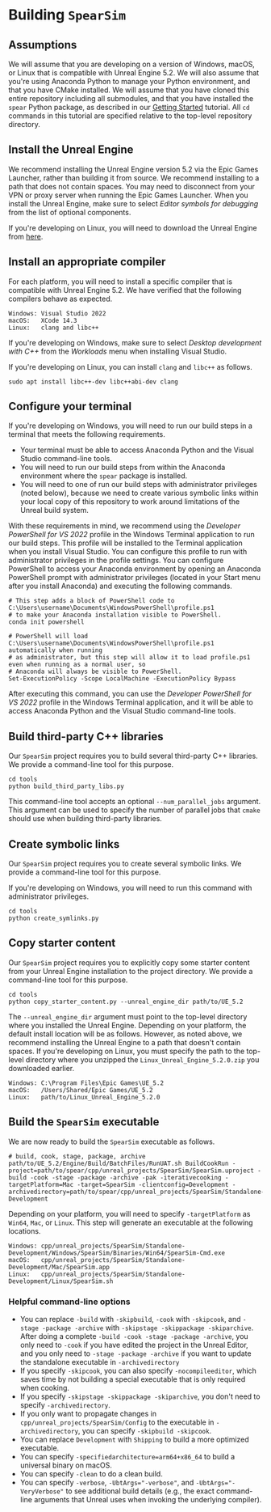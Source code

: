 # Building `SpearSim`

## Assumptions

We will assume that you are developing on a version of Windows, macOS, or Linux that is compatible with Unreal Engine 5.2. We will also assume that you're using Anaconda Python to manage your Python environment, and that you have CMake installed. We will assume that you have cloned this entire repository including all submodules, and that you have installed the `spear` Python package, as described in our [Getting Started](getting_started.md) tutorial. All `cd` commands in this tutorial are specified relative to the top-level repository directory.

## Install the Unreal Engine

We recommend installing the Unreal Engine version 5.2 via the Epic Games Launcher, rather than building it from source. We recommend installing to a path that does not contain spaces. You may need to disconnect from your VPN or proxy server when running the Epic Games Launcher. When you install the Unreal Engine, make sure to select _Editor symbols for debugging_ from the list of optional components.

If you're developing on Linux, you will need to download the Unreal Engine from [here](https://www.unrealengine.com/en-US/linux).

## Install an appropriate compiler

For each platform, you will need to install a specific compiler that is compatible with Unreal Engine 5.2. We have verified that the following compilers behave as expected.

```
Windows: Visual Studio 2022
macOS:   XCode 14.3
Linux:   clang and libc++
```

If you're developing on Windows, make sure to select _Desktop development with C++_ from the _Workloads_ menu when installing Visual Studio.

If you're developing on Linux, you can install `clang` and `libc++` as follows.

```console
sudo apt install libc++-dev libc++abi-dev clang
```

## Configure your terminal

If you're developing on Windows, you will need to run our build steps in a terminal that meets the following requirements.

- Your terminal must be able to access Anaconda Python and the Visual Studio command-line tools.
- You will need to run our build steps from within the Anaconda environment where the `spear` package is installed.
- You will need to one of run our build steps with administrator privileges (noted below), because we need to create various symbolic links within your local copy of this repository to work around limitations of the Unreal build system.

With these requirements in mind, we recommend using the _Developer PowerShell for VS 2022_ profile in the Windows Terminal application to run our build steps. This profile will be installed to the Terminal application when you install Visual Studio. You can configure this profile to run with administrator privileges in the profile settings. You can configure PowerShell to access your Anaconda environment by opening an Anaconda PowerShell prompt with administrator privileges (located in your Start menu after you install Anaconda) and executing the following commands.

```console
# This step adds a block of PowerShell code to C:\Users\username\Documents\WindowsPowerShell\profile.ps1
# to make your Anaconda installation visible to PowerShell.
conda init powershell

# PowerShell will load C:\Users\username\Documents\WindowsPowerShell\profile.ps1 automatically when running
# as administrator, but this step will allow it to load profile.ps1 even when running as a normal user, so
# Anaconda will always be visible to PowerShell.
Set-ExecutionPolicy -Scope LocalMachine -ExecutionPolicy Bypass
```

After executing this command, you can use the _Developer PowerShell for VS 2022_ profile in the Windows Terminal application, and it will be able to access Anaconda Python and the Visual Studio command-line tools.

## Build third-party C++ libraries

Our `SpearSim` project requires you to build several third-party C++ libraries. We provide a command-line tool for this purpose.

```console
cd tools
python build_third_party_libs.py
```

This command-line tool accepts an optional `--num_parallel_jobs` argument. This argument can be used to specify the number of parallel jobs that `cmake` should use when building third-party libraries.

## Create symbolic links

Our `SpearSim` project requires you to create several symbolic links. We provide a command-line tool for this purpose.

If you're developing on Windows, you will need to run this command with administrator privileges.

```console
cd tools
python create_symlinks.py
```

## Copy starter content

Our `SpearSim` project requires you to explicitly copy some starter content from your Unreal Engine installation to the project directory. We provide a command-line tool for this purpose.

```console
cd tools
python copy_starter_content.py --unreal_engine_dir path/to/UE_5.2
```

The `--unreal_engine_dir` argument must point to the top-level directory where you installed the Unreal Engine. Depending on your platform, the default install location will be as follows. However, as noted above, we recommend installing the Unreal Engine to a path that doesn't contain spaces. If you're developing on Linux, you must specify the path to the top-level directory where you unzipped the `Linux_Unreal_Engine_5.2.0.zip` you downloaded earlier.

```
Windows: C:\Program Files\Epic Games\UE_5.2
macOS:   /Users/Shared/Epic Games/UE_5.2
Linux:   path/to/Linux_Unreal_Engine_5.2.0
```

## Build the `SpearSim` executable

We are now ready to build the `SpearSim` executable as follows.

```console
# build, cook, stage, package, archive
path/to/UE_5.2/Engine/Build/BatchFiles/RunUAT.sh BuildCookRun -project=path/to/spear/cpp/unreal_projects/SpearSim/SpearSim.uproject -build -cook -stage -package -archive -pak -iterativecooking -targetPlatform=Mac -target=SpearSim -clientconfig=Development -archivedirectory=path/to/spear/cpp/unreal_projects/SpearSim/Standalone-Development
```

Depending on your platform, you will need to specify `-targetPlatform` as `Win64`, `Mac`, or `Linux`. This step will generate an executable at the following locations.

```
Windows: cpp/unreal_projects/SpearSim/Standalone-Development/Windows/SpearSim/Binaries/Win64/SpearSim-Cmd.exe
macOS:   cpp/unreal_projects/SpearSim/Standalone-Development/Mac/SpearSim.app
Linux:   cpp/unreal_projects/SpearSim/Standalone-Development/Linux/SpearSim.sh
```

### Helpful command-line options

- You can replace `-build` with `-skipbuild`, `-cook` with `-skipcook`, and `-stage -package -archive` with `-skipstage -skippackage -skiparchive`. After doing a complete `-build -cook -stage -package -archive`, you only need to `-cook` if you have edited the project in the Unreal Editor, and you only need to `-stage -package -archive` if you want to update the standalone executable in `-archivedirectory`
- If you specify `-skipcook`, you can also specify `-nocompileeditor`, which saves time by not building a special executable that is only required when cooking.
- If you specify `-skipstage -skippackage -skiparchive`, you don't need to specify `-archivedirectory`.
- If you only want to propagate changes in `cpp/unreal_projects/SpearSim/Config` to the executable in `-archivedirectory`, you can specify `-skipbuild -skipcook`.
- You can replace `Development` with `Shipping` to build a more optimized executable.
- You can specify `-specifiedarchitecture=arm64+x86_64` to build a universal binary on macOS.
- You can specify `-clean` to do a clean build.
- You can specify `-verbose`, `-UbtArgs="-verbose"`, and `-UbtArgs="-VeryVerbose"` to see additional build details (e.g., the exact command-line arguments that Unreal uses when invoking the underlying compiler).
